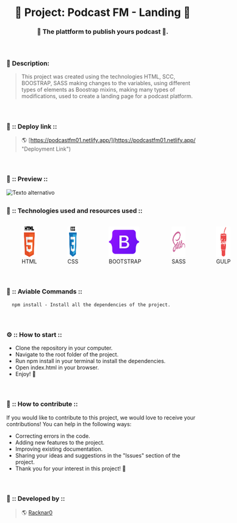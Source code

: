 <h1 align="center">🌟 Project: Podcast FM - Landing 🎨</h1>

<h3 align="center">📝 The plattform to publish yours podcast 📝.</h3>

<br>


## <h3>📄 **Description:**</h3>
> This project was created using the technologies HTML, SCC, BOOSTRAP, SASS making changes to the variables, using different types of elements as Boostrap mixins, making many types of modifications, used to create a landing page for a podcast platform.

<br>


## <h3>📄 **:: Deploy link ::**</h3>
> 🌎 [https://podcastfm01.netlify.app/](https://podcastfm01.netlify.app/ "Deployment Link")

<br>

## <h3>📄 **:: Preview ::**</h3>
<img src="./preview.gif" alt="Texto alternativo" width="400px">

<br>

## <h3>📄 **:: Technologies used and resources used ::**</h3>
<div style="display: flex; justify-content: start; align-items: center;">
  <figure>
    <img src="https://github.com/Racknar0/logos/blob/master/coleccion-logos/html5.png?raw=true" alt="css3" width="80" height="80" />
    <figcaption style="text-align: center">HTML</figcaption>
  </figure>

  <figure>
    <img src="https://raw.githubusercontent.com/devicons/devicon/master/icons/css3/css3-original-wordmark.svg" alt="css3" width="80" height="80" /> 
    <figcaption style="text-align: center">CSS</figcaption>
  </figure>

  <figure>
    <img src="https://raw.githubusercontent.com/Racknar0/logos/181ca6311c2bd5811614e50fb29a6c713bc4575e/coleccion-logos/bootstrap/bootstrap-original.svg" alt="bootstrap" width="80" height="80" />
    <figcaption style="text-align: center">BOOTSTRAP</figcaption>
  </figure>

  <figure>
    <img
      src="https://raw.githubusercontent.com/Racknar0/logos/master/coleccion-logos/sass.png" alt="sass" width="80"
      height="80" />
    <figcaption style="text-align: center">SASS</figcaption>
  </figure>

  <figure>
    <img
      src="https://raw.githubusercontent.com/Racknar0/logos/181ca6311c2bd5811614e50fb29a6c713bc4575e/coleccion-logos/gulp/gulp-plain.svg" alt="sass" width="80"
      height="80" />
    <figcaption style="text-align: center">GULP</figcaption>
  </figure>
</div>

<br>

## <h3>🤖 **:: Aviable Commands ::**</h3>
      npm install - Install all the dependencies of the project.


<br>

## <h3>⚙️ **:: How to start ::**</h3>
- Clone the repository in your computer.
- Navigate to the root folder of the project.
- Run npm install in your terminal to install the dependencies.
- Open index.html in your browser.
- Enjoy! 🎉

<br>

## <h3>🤝 **:: How to contribute ::**</h3>
If you would like to contribute to this project, we would love to receive your contributions! You can help in the following ways:
- Correcting errors in the code.
- Adding new features to the project.
- Improving existing documentation.
- Sharing your ideas and suggestions in the "Issues" section of the project.
- Thank you for your interest in this project! 🎉


<br>

## <h3>🤝 **:: Developed by ::**</h3>
> 🌎 [Racknar0](https://github.com/Racknar0 "Deployment Link")
